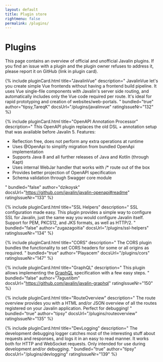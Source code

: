 ```yaml
---
layout: default
title: Plugin store
rightmenu: false
permalink: /plugins/
---
```


<script>{% include pluginCard.js %}</script>
<style>{% include pluginCard.css %}</style>

<h1 class="no-margin-top">Plugins</h1>
This page contains an overview of official and unofficial Javalin plugins.
If you find an issue with a plugin and the plugin owner refuses to address it,
please report it on GitHub (link in plugin card).

{% include pluginCard.html
    title="JavalinVue"
    description="
        JavalinVue let's you create simple Vue frontends without having a frontend build pipeline.
        It uses Vue single-file components with Javalin's server side routing,
        and automatically includes only the Vue code required per route.
        It's ideal for rapid prototyping and creation of websites/web-portals.
    "
    bundled="true"
    author="tipsy,TareqK"
    docsUrl="/plugins/javalinvue"
    ratingIssueNr="132"
%}

{% include pluginCard.html
    title="OpenAPI Annotation Processor"
    description="
        This OpenAPI plugin replaces the old DSL + annotation setup that was
        available before Javalin 5.
        Features:
        <ul>
            <li>Reflection free, does not perform any extra operations at runtime</li>
            <li>Uses @OpenApi to simplify migration from bundled OpenApi implementation</li>
            <li>Supports Java 8 and all further releases of Java and Kotlin (through Kapt)</li>
            <li>Uses internal WebJar handler that works with /* route out of the box</li>
            <li>Provides better projection of OpenAPI specification</li>
            <li>Schema validation through Swagger core module</li>
        </ul>
    "
    bundled="false"
    author="dzikoysk"
    docsUrl="https://github.com/javalin/javalin-openapi#readme"
    ratingIssueNr="133"
%}

{% include pluginCard.html
    title="SSL Helpers"
    description="
        SSL configuration made easy. This plugin provides a simple way to configure SSL for Javalin, just the same way you would configure Javalin itself. Support for PEM, PKCS12, and JKS formats, as well as HTTP/2.
    "
    bundled="false"
    author="zugazagoitia"
    docsUrl="/plugins/ssl-helpers"
    ratingIssueNr="134"
%}

{% include pluginCard.html
    title="CORS"
    description="
        The CORS plugin bundles the functionality to set CORS headers for some or all origins
        as required.
    "
    bundled="true"
    author="Playacem"
    docsUrl="/plugins/cors"
    ratingIssueNr="147"
%}

{% include pluginCard.html
    title="GraphQL"
    description="
        This plugin allows implementing the
        <a href='https://graphql.org/'>GraphQL</a>
        specification with a few easy steps.
    "
    bundled="false"
    author="7agustibm"
    docsUrl="https://github.com/javalin/javalin-graphql"
    ratingIssueNr="150"
%}

{% include pluginCard.html
    title="RouteOverview"
    description="
        The route overview provides you with a HTML and/or JSON overview of all the routes
        registered on your Javalin application. Perfect for debugging!
    "
    bundled="true"
    author="tipsy"
    docsUrl="/plugins/routeoverview"
    ratingIssueNr="135"
%}

{% include pluginCard.html
    title="DevLogging"
    description="
        The development debugging logger catches most of the interesting stuff about requests
        and responses, and logs it in an easy to read manner. It works both for
        HTTP and WebSocket requests. Only intended for use during development and/or debugging.
    "
    bundled="true"
    author="tipsy"
    docsUrl="/plugins/devlogging"
    ratingIssueNr="139"
%}
